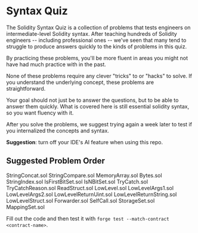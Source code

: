 # Syntax Quiz

The Solidity Syntax Quiz is a collection of problems that tests engineers on intermediate-level Solidity syntax. After teaching hundreds of Solidity engineers -- including professional ones -- we've seen that many tend to struggle to produce answers quickly to the kinds of problems in this quiz.

By practicing these problems, you'll be more fluent in areas you might not have had much practice with in the past.

None of these problems require any clever "tricks" to or "hacks" to solve. If you understand the underlying concept, these problems are straightforward.

Your goal should not just be to answer the questions, but to be able to answer them quickly. What is covered here is still essential solidity syntax, so you want fluency with it.

After you solve the problems, we suggest trying again a week later to test if you internalized the concepts and syntax.

**Suggestion**: turn off your IDE's AI feature when using this repo.

## Suggested Problem Order

StringConcat.sol
StringCompare.sol
MemoryArray.sol
Bytes.sol
StringIndex.sol
IsFirstBitSet.sol
IsNBitSet.sol
TryCatch.sol
TryCatchReason.sol
ReadStruct.sol
LowLevel.sol
LowLevelArgs1.sol
LowLevelArgs2.sol
LowLevelReturnUint.sol
LowLevelReturnString.sol
LowLevelStruct.sol
Forwarder.sol
SelfCall.sol
StorageSet.sol
MappingSet.sol

Fill out the code and then test it with `forge test --match-contract <contract-name>`.
